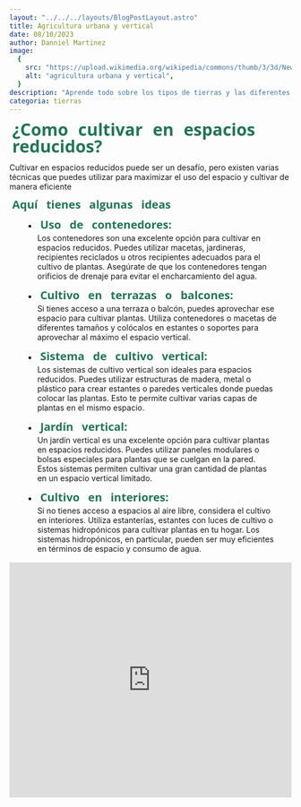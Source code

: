```yaml
---
layout: "../../../layouts/BlogPostLayout.astro"
title: Agricultura urbana y vertical
date: 08/10/2023
author: Danniel Martinez
image:
  {
    src: "https://upload.wikimedia.org/wikipedia/commons/thumb/3/3d/New_crops-Chicago_urban_farm.jpg/1200px-New_crops-Chicago_urban_farm.jpg",
    alt: "agricultura urbana y vertical",
  }
description: "Aprende todo sobre los tipos de tierras y las diferentes cosas que puedes realizar con cada una de ellas"
categoria: tierras
---
```


<div class="post-sub-title">¿Como cultivar en espacios reducidos?</div>

Cultivar en espacios reducidos puede ser un desafío, pero existen varias técnicas que puedes utilizar para maximizar el
uso del espacio y cultivar de manera eficiente

<div class="post-mini-title">Aquí tienes algunas ideas</div>

<div class="list-container">
  
  - <div class="post-mini-title">Uso de contenedores:</div>Los contenedores son una excelente opción para cultivar en espacios reducidos. Puedes utilizar macetas, jardineras, recipientes reciclados u otros recipientes adecuados para el cultivo de plantas. Asegúrate de que los contenedores tengan orificios de drenaje para evitar el encharcamiento del agua.
  
  - <div class="post-mini-title">Cultivo en terrazas o balcones:</div> Si tienes acceso a una terraza o balcón, puedes aprovechar ese espacio para cultivar plantas. Utiliza contenedores o macetas de diferentes tamaños y colócalos en estantes o soportes para aprovechar al máximo el espacio vertical.
  
  - <div class="post-mini-title">Sistema de cultivo vertical:</div> Los sistemas de cultivo vertical son ideales para espacios reducidos. Puedes utilizar estructuras de madera, metal o plástico para crear estantes o paredes verticales donde puedas colocar las plantas. Esto te permite cultivar varias capas de plantas en el mismo espacio.
  
  - <div class="post-mini-title">Jardín vertical:</div> Un jardín vertical es una excelente opción para cultivar plantas en espacios reducidos. Puedes utilizar paneles modulares o bolsas especiales para plantas que se cuelgan en la pared. Estos sistemas permiten cultivar una gran cantidad de plantas en un espacio vertical limitado.
  
  - <div class="post-mini-title">Cultivo en interiores:</div> Si no tienes acceso a espacios al aire libre, considera el cultivo en interiores. Utiliza estanterías, estantes con luces de cultivo o sistemas hidropónicos para cultivar plantas en tu hogar. Los sistemas hidropónicos, en particular, pueden ser muy eficientes en términos de espacio y consumo de agua.

</div>

<iframe src="https://www.youtube.com/embed/Qq4lhRuqNcg?si=PDWtJH7NHRM_Vz4s" title="YouTube video player" frameborder="0"
  allow="accelerometer; autoplay; clipboard-write; encrypted-media; gyroscope; picture-in-picture; web-share"
  allowfullscreen></iframe>





<style>

  iframe {
    width: 100%;
    height: 420px;
  }


  .post-title{
    font-family: "Open Sans", sans-serif;
    font-size:  40px;
    font-weight: 900;
    color: #247555;
    padding: 10px;
    margin: 10px;
    line-height: 100%;
    word-spacing: 10px;

  }

  .post-sub-title {
    font-family: "Open Sans", sans-serif;
    font-size:  30px;
    font-weight: 500;
    color: #247555;
    margin: 5px;
    line-height: 100%;
    word-spacing: 10px;
    font-weight: 700;

  }

  .post-mini-title {
    font-family: "Open Sans", sans-serif;
    font-size:  20px;
    font-weight: 500;
    color: #247555;
    margin: 5px;
    line-height: 100%;
    word-spacing: 10px;
    font-weight: 700;
  }


  .list-container > ul {
    list-style: disc;
    margin: 1rem 2%;
  }

  .list-container > ul > li {
    margin: 1rem;
  }

  .list-container > li {
    margin: 10px;

  }

</style>
